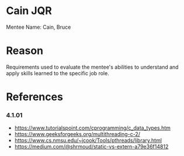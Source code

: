 # Cain JQR

Mentee Name: Cain, Bruce

# Reason

Requirements used to evaluate the mentee's abilities to understand and
apply skills learned to the specific job role.

# References
### 4.1.01
* https://www.tutorialspoint.com/cprogramming/c_data_types.htm
* https://www.geeksforgeeks.org/multithreading-c-2/
* https://www.cs.nmsu.edu/~jcook/Tools/pthreads/library.html
* https://medium.com/@shrmoud/static-vs-extern-a79e36f14812
